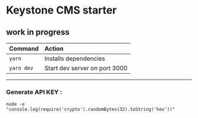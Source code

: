 # Keystone CMS starter 

## work in progress

| Command                   | Action                                           |
| :------------------------ | :----------------------------------------------- |
| `yarn`                    | Installs dependencies                            |
| `yarn dev`                | Start dev server on port 3000                    |

---
### Generate API KEY :
`node -e "console.log(require('crypto').randomBytes(32).toString('hex'))"`
